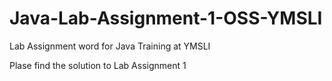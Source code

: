 # Java-Lab-Assignment-1-OSS-YMSLI
Lab Assignment word for Java Training at YMSLI

Plase find the solution to Lab Assignment 1
